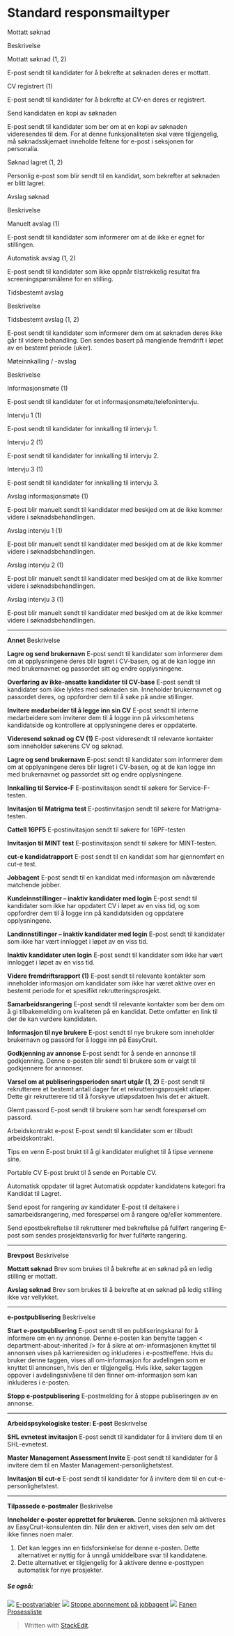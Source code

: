 # Standard responsmailtyper

Mottatt søknad

Beskrivelse

Mottatt søknad (1, 2)

E-post sendt til kandidater for å bekrefte at søknaden deres er mottatt.

CV registrert (1)

E-post sendt til kandidater for å bekrefte at CV-en deres er registrert.

Send kandidaten en kopi av søknaden

E-post sendt til kandidater som ber om at en kopi av søknaden videresendes til dem. For at denne funksjonaliteten skal være tilgjengelig, må søknadsskjemaet inneholde feltene for e-post i seksjonen for personalia.

Søknad lagret (1, 2)

Personlig e-post som blir sendt til en kandidat, som bekrefter at søknaden er blitt lagret.

Avslag søknad

Beskrivelse

Manuelt avslag (1)

E-post sendt til kandidater som informerer om at de ikke er egnet for stillingen.

Automatisk avslag (1, 2)

E-post sendt til kandidater som ikke oppnår tilstrekkelig resultat fra screeningspørsmålene for en stilling.

Tidsbestemt avslag

Beskrivelse

Tidsbestemt avslag (1, 2)

E-post sendt til kandidater som informerer dem om at søknaden deres ikke går til videre behandling. Den sendes basert på manglende fremdrift i løpet av en bestemt periode (uker).

Møteinnkalling / -avslag

Beskrivelse

Informasjonsmøte (1)

E-post sendt til kandidater for et informasjonsmøte/telefonintervju.

Intervju 1 (1)

E-post sendt til kandidater for innkalling til intervju 1.

Intervju 2 (1)

E-post sendt til kandidater for innkalling til intervju 2.

Intervju 3 (1)

E-post sendt til kandidater for innkalling til intervju 3.

Avslag informasjonsmøte (1)

E-post blir manuelt sendt til kandidater med beskjed om at de ikke kommer videre i søknadsbehandlingen.

Avslag intervju 1 (1)

E-post blir manuelt sendt til kandidater med beskjed om at de ikke kommer videre i søknadsbehandlingen.

Avslag intervju 2 (1)

E-post blir manuelt sendt til kandidater med beskjed om at de ikke kommer videre i søknadsbehandlingen.

Avslag intervju 3 (1)

E-post blir manuelt sendt til kandidater med beskjed om at de ikke kommer videre i søknadsbehandlingen.
***
**Annet**
Beskrivelse

**Lagre og send brukernavn**
E-post sendt til kandidater som informerer dem om at opplysningene deres blir lagret i CV-basen, og at de kan logge inn med brukernavnet og passordet sitt og endre opplysningene.

**Overføring av ikke-ansatte kandidater til CV-base**
E-post sendt til kandidater som ikke lyktes med søknaden sin. Inneholder brukernavnet og passordet deres, og oppfordrer dem til å søke på andre stillinger.

**Invitere medarbeider til å legge inn sin CV**
E-post sendt til interne medarbeidere som inviterer dem til å logge inn på virksomhetens kandidatside og kontrollere at opplysningene deres er oppdaterte.

**Videresend søknad og CV (1)**
E-post videresendt til relevante kontakter som inneholder søkerens CV og søknad.

**Lagre og send brukernavn**
E-post sendt til kandidater som informerer dem om at opplysningene deres blir lagret i CV-basen, og at de kan logge inn med brukernavnet og passordet sitt og endre opplysningene.

**Innkalling til Service-F**
E-postinvitasjon sendt til søkere for Service-F-testen.

**Invitasjon til Matrigma test**
E-postinvitasjon sendt til søkere for Matrigma-testen.

**Cattell 16PF5**
E-postinvitasjon sendt til søkere for 16PF-testen

**Invitasjon til MINT test**
E-postinvitasjon sendt til søkere for MINT-testen.

**cut-e kandidatrapport**
E-post sendt til en kandidat som har gjennomført en cut-e test.

**Jobbagent**
E-post sendt til en kandidat med informasjon om nåværende matchende jobber.

**Kundeinnstillinger – inaktiv kandidater med login**
E-post sendt til kandidater som ikke har oppdatert CV i løpet av en viss tid, og som oppfordrer dem til å logge inn på kandidatsiden og oppdatere opplysningene.

**Landinnstillinger – inaktiv kandidater med login**
E-post sendt til kandidater som ikke har vært innlogget i løpet av en viss tid.

**Inaktiv kandidater uten login**
E-post sendt til kandidater som ikke har vært innlogget i løpet av en viss tid.

**Videre fremdriftsrapport (1)**
E-post sendt til relevante kontakter som inneholder informasjon om kandidater som ikke har været aktive over en bestemt periode for et spesifikt rekrutteringsprosjekt.

**Samarbeidsrangering**
E-post sendt til relevante kontakter som ber dem om å gi tilbakemelding om kvaliteten på en kandidat. Dette omfatter en link til der de kan vurdere kandidaten.

**Informasjon til nye brukere**
E-post sendt til nye brukere som inneholder brukernavn og passord for å logge inn på EasyCruit.

**Godkjenning av annonse**
E-post sendt for å sende en annonse til godkjenning. Denne e-posten blir sendt til brukere som er valgt til godkjennere for annonser.

**Varsel om at publiseringsperioden snart utgår (1, 2)**
E-post sendt til rekrutterere et bestemt antall dager før et rekrutteringsprosjekt utløper. Dette gir rekrutterere tid til å forskyve utløpsdatoen hvis det er aktuelt.

Glemt passord
E-post sendt til brukere som har sendt forespørsel om passord.

Arbeidskontrakt e-post
E-post sendt til kandidater som er tilbudt arbeidskontrakt.

Tips en venn
E-post brukt til å gi kandidater mulighet til å tipse vennene sine.

Portable CV
E-post brukt til å sende en Portable CV.

Automatisk oppdater til lagret
Automatisk oppdater kandidatens kategori fra Kandidat til Lagret.

Send epost for rangering av kandidater
E-post til deltakere i samarbeidsrangering, med forespørsel om å rangere og/eller kommentere.

Send epostbekreftelse til rekrutterer med bekreftelse på fullført rangering
E-post som sendes prosjektansvarlig for hver fullførte rangering.
***
**Brevpost**
Beskrivelse

**Mottatt søknad**
Brev som brukes til å bekrefte at en søknad på en ledig stilling er mottatt.

**Avslag søknad**
Brev som brukes til å bekrefte at en søknad på ledig stilling ikke var vellykket.
***
**e-postpublisering**
Beskrivelse

**Start e-postpublisering**
E-post sendt til en publiseringskanal for å informere om en ny annonse. Denne e-posten kan benytte taggen < department-about-inherited /> for å sikre at om-informasjonen knyttet til annonsen vises på karrieresiden og inkluderes i e-posttreffene. Hvis du bruker denne taggen, vises all om-informasjon for avdelingen som er knyttet til annonsen, hvis den er tilgjengelig. Hvis ikke, søker taggen oppover i avdelingsnivåene til den finner om-informasjon som kan inkluderes i e-posten.

**Stopp e-postpublisering**
E-postmelding for å stoppe publiseringen av en annonse.
***
**Arbeidspsykologiske tester: E-post**
Beskrivelse

**SHL evnetest invitasjon**
E-post sendt til kandidater for å invitere dem til en SHL-evnetest.

**Master Management Assessment Invite**
E-post sendt til kandidater for å invitere dem til en Master Management-personlighetstest.

**Invitasjon til cut-e**
E-post sendt til kandidater for å invitere dem til en cut-e-personlighetstest.
***
**Tilpassede e-postmaler**
Beskrivelse

**Inneholder e-poster opprettet for brukeren.**
Denne seksjonen må aktiveres av EasyCruit-konsulenten din. Når den er aktivert, vises den selv om det ikke finnes noen maler.

1.  Det kan legges inn en tidsforsinkelse for denne e-posten. Dette alternativet er nyttig for å unngå umiddelbare svar til kandidatene.
2.  Dette alternativet er tilgjengelig for å aktivere denne e-posttypen automatisk for nye prosjekter.

##### Se også:

![](../Resources/Images/icon-document-link.png)  [E-postvariabler](email_variables.htm)
![](../Resources/Images/icon-document-link.png)  [Stoppe abonnement på jobbagent](unsubscribe_from_job_agent.htm)
![](../Resources/Images/icon-document-link.png)  [Fanen Prosessliste](recruitment_activities_list_tab.htm)


> Written with [StackEdit](https://stackedit.io/).
<!--stackedit_data:
eyJoaXN0b3J5IjpbLTUwMTY5MjYxOV19
-->